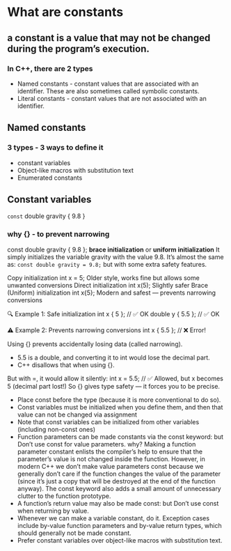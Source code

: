 # What are constants
## a constant is a value that may not be changed during the program’s execution.

### In C++, there are 2 types
- Named constants - constant values that are associated with an identifier. These are also sometimes called symbolic constants.
- Literal constants - constant values that are not associated with an identifier.


## Named constants
### 3 types - 3 ways to define it
- constant variables
- Object-like macros with substitution text
- Enumerated constants


## Constant variables
`const` double gravity { 9.8 }
 
### why {} - to prevent narrowing
const double gravity { 9.8 }; **brace initialization** or **uniform initialization**
It simply initializes the variable gravity with the value 9.8. It’s almost the same as: ``const double gravity = 9.8;`` but with some extra safety features.

Copy initialization	int x = 5;	Older style, works fine but allows some unwanted conversions
Direct initialization	int x(5);	Slightly safer
Brace (Uniform) initialization	int x{5};	Modern and safest — prevents narrowing conversions

🔍 Example 1: Safe initialization
int x { 5 };  // ✅ OK
double y { 5.5 }; // ✅ OK

⚠️ Example 2: Prevents narrowing conversions
int x { 5.5 };  // ❌ Error! 

Using {} prevents accidentally losing data (called narrowing).
- 5.5 is a double, and converting it to int would lose the decimal part.
- C++ disallows that when using {}.

But with =, it would allow it silently:
int x = 5.5;  // ✅ Allowed, but x becomes 5 (decimal part lost!)
So {} gives type safety — it forces you to be precise.

- Place const before the type (because it is more conventional to do so).
- Const variables must be initialized when you define them, and then that value can not be changed via assignment
- Note that const variables can be initialized from other variables (including non-const ones)
- Function parameters can be made constants via the const keyword: but Don’t use const for value parameters. why? Making a function parameter constant enlists the compiler’s help to ensure that the parameter’s value is not changed inside the function. However, in modern C++ we don’t make value parameters const because we generally don’t care if the function changes the value of the parameter (since it’s just a copy that will be destroyed at the end of the function anyway). The const keyword also adds a small amount of unnecessary clutter to the function prototype.
- A function’s return value may also be made const: but Don’t use const when returning by value.
- Whenever we can make a variable constant, do it. Exception cases include by-value function parameters and by-value return types, which should generally not be made constant.
- Prefer constant variables over object-like macros with substitution text.